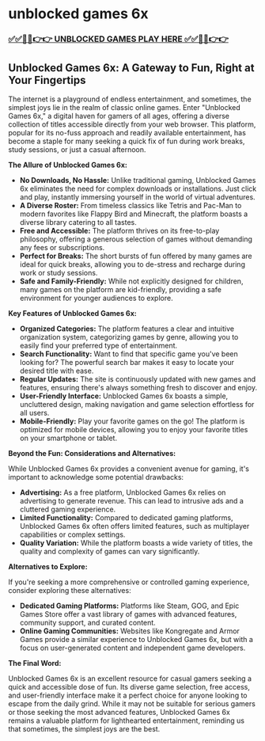 # unblocked games 6x

### [✅✅🔴🔴👉👉 UNBLOCKED GAMES PLAY HERE ✅✅🔴🔴👉👉](https://topstoryindia.com)

## Unblocked Games 6x: A Gateway to Fun, Right at Your Fingertips

The internet is a playground of endless entertainment, and sometimes, the simplest joys lie in the realm of classic online games. Enter "Unblocked Games 6x," a digital haven for gamers of all ages, offering a diverse collection of titles accessible directly from your web browser.  This platform, popular for its no-fuss approach and readily available entertainment, has become a staple for many seeking a quick fix of fun during work breaks, study sessions, or just a casual afternoon. 

**The Allure of Unblocked Games 6x:**

* **No Downloads, No Hassle:** Unlike traditional gaming, Unblocked Games 6x eliminates the need for complex downloads or installations. Just click and play, instantly immersing yourself in the world of virtual adventures.
* **A Diverse Roster:** From timeless classics like Tetris and Pac-Man to modern favorites like Flappy Bird and Minecraft, the platform boasts a diverse library catering to all tastes.  
* **Free and Accessible:** The platform thrives on its free-to-play philosophy, offering a generous selection of games without demanding any fees or subscriptions.
* **Perfect for Breaks:**  The short bursts of fun offered by many games are ideal for quick breaks, allowing you to de-stress and recharge during work or study sessions.
* **Safe and Family-Friendly:** While not explicitly designed for children, many games on the platform are kid-friendly, providing a safe environment for younger audiences to explore. 

**Key Features of Unblocked Games 6x:**

* **Organized Categories:** The platform features a clear and intuitive organization system, categorizing games by genre, allowing you to easily find your preferred type of entertainment.
* **Search Functionality:** Want to find that specific game you've been looking for? The powerful search bar makes it easy to locate your desired title with ease.
* **Regular Updates:** The site is continuously updated with new games and features, ensuring there's always something fresh to discover and enjoy.
* **User-Friendly Interface:** Unblocked Games 6x boasts a simple, uncluttered design, making navigation and game selection effortless for all users.
* **Mobile-Friendly:** Play your favorite games on the go! The platform is optimized for mobile devices, allowing you to enjoy your favorite titles on your smartphone or tablet.

**Beyond the Fun:  Considerations and Alternatives:**

While Unblocked Games 6x provides a convenient avenue for gaming, it's important to acknowledge some potential drawbacks:

* **Advertising:** As a free platform, Unblocked Games 6x relies on advertising to generate revenue. This can lead to intrusive ads and a cluttered gaming experience.
* **Limited Functionality:** Compared to dedicated gaming platforms, Unblocked Games 6x often offers limited features, such as multiplayer capabilities or complex settings.
* **Quality Variation:**  While the platform boasts a wide variety of titles, the quality and complexity of games can vary significantly.

**Alternatives to Explore:**

If you're seeking a more comprehensive or controlled gaming experience, consider exploring these alternatives:

* **Dedicated Gaming Platforms:** Platforms like Steam, GOG, and Epic Games Store offer a vast library of games with advanced features, community support, and curated content. 
* **Online Gaming Communities:**  Websites like Kongregate and Armor Games provide a similar experience to Unblocked Games 6x, but with a focus on user-generated content and independent game developers.

**The Final Word:**

Unblocked Games 6x is an excellent resource for casual gamers seeking a quick and accessible dose of fun. Its diverse game selection, free access, and user-friendly interface make it a perfect choice for anyone looking to escape from the daily grind. While it may not be suitable for serious gamers or those seeking the most advanced features, Unblocked Games 6x remains a valuable platform for lighthearted entertainment, reminding us that sometimes, the simplest joys are the best. 

